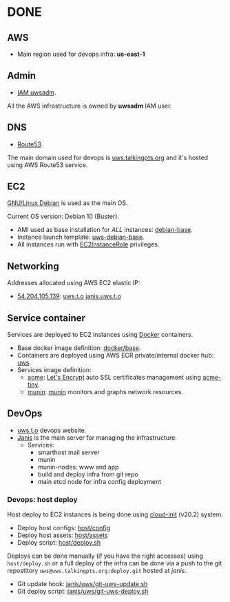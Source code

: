 # DONE

## AWS

* Main region used for devops infra: **us-east-1**

## Admin

* [IAM uwsadm][uwsadm].

All the AWS infrastructure is owned by **uwsadm** IAM user.

## DNS

* [Route53][uwsdns].

The main domain used for devops is [uws.talkingpts.org][uws] and it's hosted
using AWS Route53 service.

## EC2

[GNU/Linux Debian](https://www.debian.org) is used as the main OS.

Current OS version: Debian 10 (Buster).

* AMI used as base installation for *ALL* instances: [debian-base][uwsami].
* Instance launch template: [uws-debian-base][uwsinstall-tpl].
* All instances run with [EC2InstanceRole][uwsec2-role] privileges.

## Networking

Addresses allocated using AWS EC2 elastic IP:

* [54.204.105.139][janisip]: [uws.t.o][uws] [janis.uws.t.o][janis.uws]

## Service container

Services are deployed to EC2 instances using [Docker](https://www.docker.com/)
containers.

* Base docker image definition: [docker/base](../docker/base/Dockerfile).
* Containers are deployed using AWS ECR private/internal docker hub: [uws][uwsecr].
* Services image definition:
	* [acme](../srv/acme/Dockerfile): [Let's Encrypt](https://letsencrypt.org/) auto SSL certificates management using [acme-tiny](https://github.com/diafygi/acme-tiny).
	* [munin](../srv/munin/Dockerfile): [munin](http://munin-monitoring.org/) monitors and graphs network resources.

## DevOps

* [uws.t.o][uws] devops website.
* [Janis][janis.uws] is the main server for managing the infrastructure.
	* Services:
		* smarthost mail server
		* munin
		* munin-nodes: www and app
		* build and deploy infra from git repo
		* main etcd node for infra config deployment

### Devops: host deploy

Host deploy to EC2 instances is being done using [cloud-init][cloud-init-20.2] (v20.2) system.

* Deploy host configs: [host/config](../host/config)
* Deploy host assets: [host/assets](../host/assets)
* Deploy script: [host/deploy.sh](../host/deploy.sh)

Deploys can be done manually (if you have the right accesses) using
`host/deploy.sh` or a full deploy of the infra can be done via a push to the
git repostitory `uws@uws.talkingpts.org:deploy.git` hosted at *janis*.

* Git update hook: [janis/uws/git-uws-update.sh](../host/assets/janis/uws/git-uws-update.sh)
* Git deploy script: [janis/uws/git-uws-deploy.sh](../host/assets/janis/uws/git-uws-deploy.sh)

[uws]: https://uws.talkingpts.org
[uwsadm]: https://console.aws.amazon.com/iam/home?region=us-east-1#/users/uwsadm
[uwsdns]: https://console.aws.amazon.com/route53/v2/hostedzones

[uwsami]: https://console.aws.amazon.com/ec2/v2/home?region=us-east-1#Images:sort=name
[uwsinstall-tpl]: https://console.aws.amazon.com/ec2/v2/home?region=us-east-1#LaunchTemplateDetails:launchTemplateId=lt-018d4b7d7e51c55c4
[uwsec2-role]: https://console.aws.amazon.com/iam/home?region=us-east-1#/roles/EC2InstanceRole

[uwsecr]: https://console.aws.amazon.com/ecr/repositories/private/789470191893/uws?region=us-east-1
[cloud-init-20.2]: https://cloudinit.readthedocs.io/en/20.2/

[janis.uws]: https://janis.uws.talkingpts.org
[janisip]: https://console.aws.amazon.com/ec2/v2/home?region=us-east-1#ElasticIpDetails:AllocationId=eipalloc-0c5ae6d42089a8328
